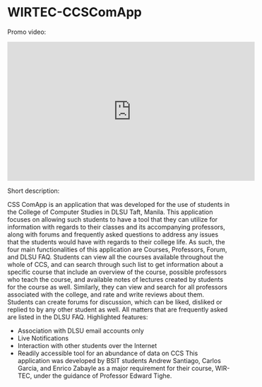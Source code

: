 # WIRTEC-CCSComApp

Promo video:
<iframe width="560" height="315" src="https://www.youtube.com/embed/-nXhYQQxxmM" frameborder="0" allow="autoplay; encrypted-media" allowfullscreen></iframe>

Short description:

CSS ComApp is an application that was developed for the use of students in the College of Computer Studies in DLSU Taft, Manila. This application focuses on allowing such students to have a tool that they can utilize for information with regards to their classes and its accompanying professors, along with forums and frequently asked questions to address any issues that the students would have with regards to their college life. As such, the four main functionalities of this application are Courses, Professors, Forum, and DLSU FAQ. 
Students can view all the courses available throughout the whole of CCS, and can search through such list to get information about a specific course that include an overview of the course, possible professors who teach the course, and available notes of lectures created by students for the course as well. Similarly, they can view and search for all professors associated with the college, and rate and write reviews about them. Students can create forums for discussion, which can be liked, disliked or replied to by any other student as well. All matters that are frequently asked are listed in the DLSU FAQ. 
Highlighted features:
-	Association with DLSU email accounts only
-	Live Notifications
-	Interaction with other students over the Internet
-	Readily accessible tool for an abundance of data on CCS
This application was developed by BSIT students Andrew Santiago, Carlos Garcia, and Enrico Zabayle as a major requirement for their course, WIR-TEC, under the guidance of Professor Edward Tighe.  
